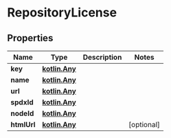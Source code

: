 
# RepositoryLicense

## Properties
Name | Type | Description | Notes
------------ | ------------- | ------------- | -------------
**key** | [**kotlin.Any**](.md) |  | 
**name** | [**kotlin.Any**](.md) |  | 
**url** | [**kotlin.Any**](.md) |  | 
**spdxId** | [**kotlin.Any**](.md) |  | 
**nodeId** | [**kotlin.Any**](.md) |  | 
**htmlUrl** | [**kotlin.Any**](.md) |  |  [optional]



